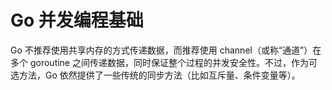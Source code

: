 # Go 并发编程基础

Go 不推荐使用共享内存的方式传递数据，而推荐使用 channel（或称“通道”）在多个 goroutine 之间传递数据，同时保证整个过程的并发安全性。不过，作为可选方法，Go 依然提供了一些传统的同步方法（比如互斥量、条件变量等）。
